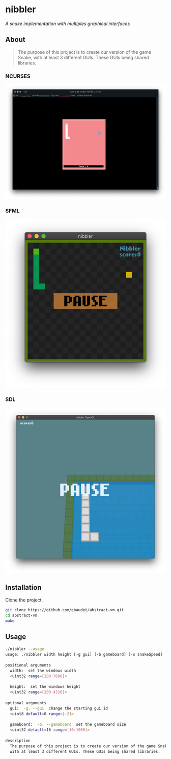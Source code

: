 # nibbler

_A snake implementation with multiples graphical interfaces_

## About

> The purpose of this project is to create our version of the game Snake, with at least 3 different GUIs. These GUIs being shared libraries.

### NCURSES
![ncurses](/imgs/ncurses.png "ncurses")

### SFML
![sfml](/imgs/sfml.png "sfml")

### SDL
![sdl](/imgs/sdl.png "sdl")

## Installation

Clone the project.

```bash
git clone https://github.com/ebaudet/abstract-vm.git
cd abstract-vm
make
```

## Usage

```bash
./nibbler --usage
usage: ./nibbler width height [-g gui] [-b gameboard] [-s snakeSpeed]

positional arguments
  width:  set the windows width
  <uint32 range=[200:7680]>

  height:  set the windows height
  <uint32 range=[200:4320]>

optional arguments
  gui:  -g, --gui  change the starting gui id
  <uint8 default=0 range=[:2]>

  gameboard:  -b, --gameboard  set the gameboard size
  <uint32 default=16 range=[10:1000]>

description
  The purpose of this project is to create our version of the game Snake,
  with at least 3 different GUIs. These GUIs being shared libraries.
```
